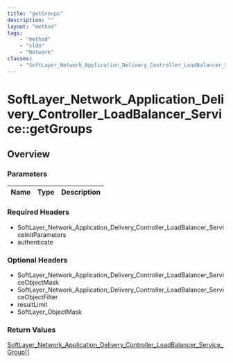 ```yaml
---
title: "getGroups"
description: ""
layout: "method"
tags:
    - "method"
    - "sldn"
    - "Network"
classes:
    - "SoftLayer_Network_Application_Delivery_Controller_LoadBalancer_Service"
---
```

# SoftLayer_Network_Application_Delivery_Controller_LoadBalancer_Service::getGroups
## Overview 


### Parameters 
|Name | Type | Description |
| --- | --- | --- |


### Required Headers
* SoftLayer_Network_Application_Delivery_Controller_LoadBalancer_ServiceInitParameters
* authenticate

### Optional Headers
* SoftLayer_Network_Application_Delivery_Controller_LoadBalancer_ServiceObjectMask
* SoftLayer_Network_Application_Delivery_Controller_LoadBalancer_ServiceObjectFilter
* resultLimit
* SoftLayer_ObjectMask

### Return Values
<a href='/reference/datatypes/SoftLayer_Network_Application_Delivery_Controller_LoadBalancer_Service_Group'>SoftLayer_Network_Application_Delivery_Controller_LoadBalancer_Service_Group[] </a>
